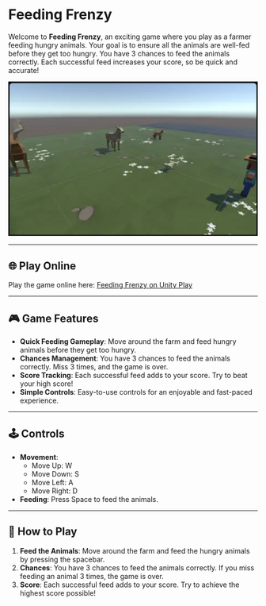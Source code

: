 # Feeding Frenzy

Welcome to **Feeding Frenzy**, an exciting game where you play as a farmer feeding hungry animals. Your goal is to ensure all the animals are well-fed before they get too hungry. You have 3 chances to feed the animals correctly. Each successful feed increases your score, so be quick and accurate!

![Feeding Frenzy Game](./assets/Feeding_Frenzy.png)

---

## 🌐 Play Online

Play the game online here: [Feeding Frenzy on Unity Play](https://play.unity.com/en/games/ad21b67a-396d-4ae8-b7fc-55fa943a90e4/feeding-frenzy)

---

## 🎮 Game Features

- **Quick Feeding Gameplay**: Move around the farm and feed hungry animals before they get too hungry.
- **Chances Management**: You have 3 chances to feed the animals correctly. Miss 3 times, and the game is over.
- **Score Tracking**: Each successful feed adds to your score. Try to beat your high score!
- **Simple Controls**: Easy-to-use controls for an enjoyable and fast-paced experience.

---

## 🕹️ Controls

- **Movement**:
  - Move Up: W
  - Move Down: S
  - Move Left: A
  - Move Right: D
- **Feeding**: Press Space to feed the animals.

---

## 📖 How to Play

1. **Feed the Animals**: Move around the farm and feed the hungry animals by pressing the spacebar.
2. **Chances**: You have 3 chances to feed the animals correctly. If you miss feeding an animal 3 times, the game is over.
3. **Score**: Each successful feed adds to your score. Try to achieve the highest score possible!
